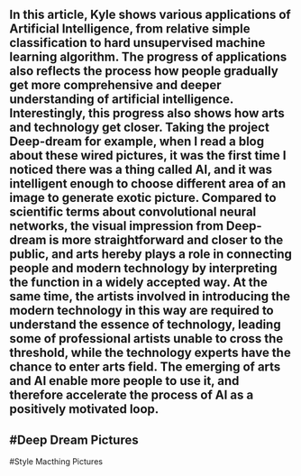 In this article, Kyle shows various applications of Artificial Intelligence, from relative simple classification to hard unsupervised machine learning algorithm. The progress of applications also reflects the process how people gradually get more comprehensive and deeper understanding of artificial intelligence. Interestingly, this progress also shows how arts and technology get closer. Taking the project Deep-dream for example, when I read a blog about these wired pictures, it was the first time I noticed there was a thing called AI, and it was intelligent enough to choose different area of an image to generate exotic picture. Compared to scientific terms about convolutional neural networks, the visual impression from Deep-dream is more straightforward and closer to the public, and arts hereby plays a role in connecting people and modern technology by interpreting the function in a widely accepted way.  At the same time, the artists involved in introducing the modern technology in this way are required to understand the essence of technology, leading some of professional artists unable to cross the threshold, while the technology experts have the chance to enter arts field. The emerging of arts and AI enable more people to use it, and therefore accelerate the process of AI as a positively motivated loop. 
---
#Deep Dream Pictures  
---
#Style Macthing Pictures  
